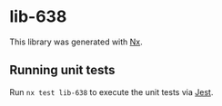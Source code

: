 # lib-638

This library was generated with [Nx](https://nx.dev).

## Running unit tests

Run `nx test lib-638` to execute the unit tests via [Jest](https://jestjs.io).
